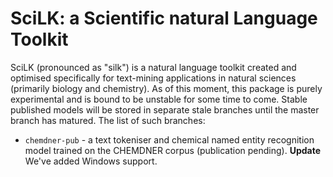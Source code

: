# SciLK: a Scientific natural Language Toolkit
SciLK (pronounced as "silk") is a natural language toolkit created and 
optimised specifically for text-mining applications in natural sciences 
(primarily biology and chemistry). As of this moment, this package is purely
experimental and is bound to be unstable for some time to come. Stable published
models will be stored in separate stale branches until the master branch has
matured. The list of such branches:

 - `chemdner-pub` - a text tokeniser and chemical named entity recognition model
 trained on the CHEMDNER corpus (publication pending). **Update** We've added Windows support.
